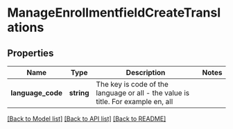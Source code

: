# ManageEnrollmentfieldCreateTranslations

## Properties
Name | Type | Description | Notes
------------ | ------------- | ------------- | -------------
**__language_code__** | **string** | The key is code of the language or all - the value is title. For example en, all | 

[[Back to Model list]](../README.md#documentation-for-models) [[Back to API list]](../README.md#documentation-for-api-endpoints) [[Back to README]](../README.md)


